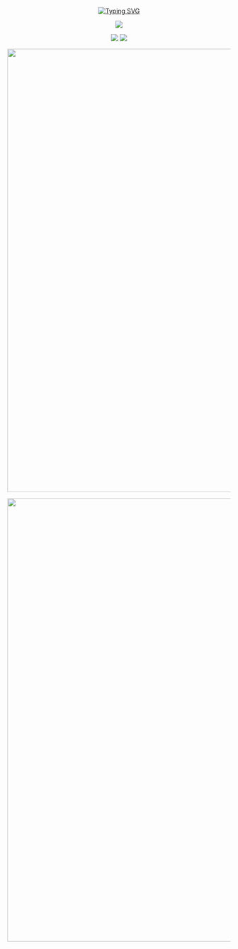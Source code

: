 <p align="center">
        <a href="https://git.io/typing-svg"><img src="https://readme-typing-svg.demolab.com?font=Fira+Code&pause=1000&random=true&width=435&lines=Hello+This+is+Virus_Cui+Hello+2024" alt="Typing SVG" /></a>
    </p>
    <p align="center">
        <img align="center" src="https://skillicons.dev/icons?i=java,elasticsearch,redis,mysql,vue,nuxt&theme=light" />
    </p>
    <p align="center">
        <a href="https://github.com/Virus-Cui"><img src="https://img.shields.io/badge/GitHub-Virus_Cui-blue?logo=github" /></a>
        <img src="https://img.shields.io/badge/QQ-2437916756-green?logo=tencentqq" />
    </p>
    <p align="center">
        <img  width="1000" src="https://github-readme-stats.vercel.app/api?username=Virus-Cui&theme=neon&include_all_commits=true&show_icons=true&hide_border=false" />
    </p>
    <p align="center">
        <img width="1000" src="https://github-readme-activity-graph.vercel.app/graph?username=Virus-Cui&theme=github-compact&hide_border=true&area=true" />
    </p>
